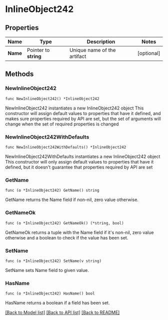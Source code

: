 # InlineObject242

## Properties

Name | Type | Description | Notes
------------ | ------------- | ------------- | -------------
**Name** | Pointer to **string** | Unique name of the artifact | [optional] 

## Methods

### NewInlineObject242

`func NewInlineObject242() *InlineObject242`

NewInlineObject242 instantiates a new InlineObject242 object
This constructor will assign default values to properties that have it defined,
and makes sure properties required by API are set, but the set of arguments
will change when the set of required properties is changed

### NewInlineObject242WithDefaults

`func NewInlineObject242WithDefaults() *InlineObject242`

NewInlineObject242WithDefaults instantiates a new InlineObject242 object
This constructor will only assign default values to properties that have it defined,
but it doesn't guarantee that properties required by API are set

### GetName

`func (o *InlineObject242) GetName() string`

GetName returns the Name field if non-nil, zero value otherwise.

### GetNameOk

`func (o *InlineObject242) GetNameOk() (*string, bool)`

GetNameOk returns a tuple with the Name field if it's non-nil, zero value otherwise
and a boolean to check if the value has been set.

### SetName

`func (o *InlineObject242) SetName(v string)`

SetName sets Name field to given value.

### HasName

`func (o *InlineObject242) HasName() bool`

HasName returns a boolean if a field has been set.


[[Back to Model list]](../README.md#documentation-for-models) [[Back to API list]](../README.md#documentation-for-api-endpoints) [[Back to README]](../README.md)



